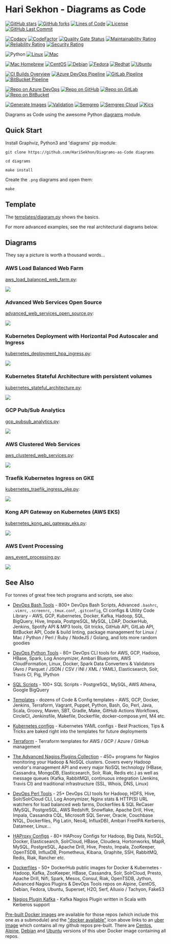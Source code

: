 # Hari Sekhon - Diagrams as Code

[![GitHub stars](https://img.shields.io/github/stars/HariSekhon/Diagrams-as-Code?logo=github)](https://github.com/HariSekhon/Diagrams-as-Code/stargazers)
[![GitHub forks](https://img.shields.io/github/forks/HariSekhon/Diagrams-as-Code?logo=github)](https://github.com/HariSekhon/Diagrams-as-Code/network)
[![Lines of Code](https://img.shields.io/badge/lines%20of%20code-1k-lightgrey?logo=codecademy)](https://github.com/HariSekhon/Diagrams-as-Code#Hari-Sekhon---Diagrams-as-Code)
[![License](https://img.shields.io/badge/license-MIT-green)](https://github.com/HariSekhon/Diagrams-as-Code/blob/master/LICENSE)
[![GitHub Last Commit](https://img.shields.io/github/last-commit/HariSekhon/Diagrams-as-Code?logo=github)](https://github.com/HariSekhon/Diagrams-as-Code/commits/master)

[![Codacy](https://app.codacy.com/project/badge/Grade/dffc1bfd13404c95b5a0ab97fd47974e)](https://www.codacy.com/gh/HariSekhon/Diagrams-as-Code/dashboard)
[![CodeFactor](https://www.codefactor.io/repository/github/harisekhon/Diagrams-as-Code/badge)](https://www.codefactor.io/repository/github/harisekhon/Diagrams-as-Code)
[![Quality Gate Status](https://sonarcloud.io/api/project_badges/measure?project=HariSekhon_Diagrams-as-Code&metric=alert_status)](https://sonarcloud.io/dashboard?id=HariSekhon_Diagrams-as-Code)
[![Maintainability Rating](https://sonarcloud.io/api/project_badges/measure?project=HariSekhon_Diagrams-as-Code&metric=sqale_rating)](https://sonarcloud.io/dashboard?id=HariSekhon_Diagrams-as-Code)
[![Reliability Rating](https://sonarcloud.io/api/project_badges/measure?project=HariSekhon_Diagrams-as-Code&metric=reliability_rating)](https://sonarcloud.io/dashboard?id=HariSekhon_Diagrams-as-Code)
[![Security Rating](https://sonarcloud.io/api/project_badges/measure?project=HariSekhon_Diagrams-as-Code&metric=security_rating)](https://sonarcloud.io/dashboard?id=HariSekhon_Diagrams-as-Code)

![Python](https://img.shields.io/badge/Python-3-blue)
[![Linux](https://img.shields.io/badge/OS-Linux-blue?logo=linux)](https://github.com/HariSekhon/DevOps-Bash-tools#hari-sekhon---devops-bash-tools)
[![Mac](https://img.shields.io/badge/OS-Mac-blue?logo=apple)](https://github.com/HariSekhon/DevOps-Bash-tools#hari-sekhon---devops-bash-tools)

[![Mac Homebrew](https://img.shields.io/badge/Mac-Homebrew-999999?logo=apple&logoColor=white)](https://brew.sh/)
[![CentOS](https://img.shields.io/badge/Linux-CentOS-red?logo=centos&color=262577&logoColor=white)](https://www.centos.org/)
[![Debian](https://img.shields.io/badge/Linux-Debian-red?logo=debian&color=A81D33)](https://www.debian.org/)
[![Fedora](https://img.shields.io/badge/Linux-Fedora-294172?logo=fedora)](https://getfedora.org/)
[![Redhat](https://img.shields.io/badge/Linux-Redhat-red?logo=red%20hat)](https://www.redhat.com/en)
[![Ubuntu](https://img.shields.io/badge/Linux-Ubuntu-orange?logo=ubuntu&logoColor=white)](https://ubuntu.com/)

[![CI Builds Overview](https://img.shields.io/badge/CI%20Builds-Overview%20Page-blue?logo=circleci)](https://harisekhon.github.io/CI-CD/)
[![Azure DevOps Pipeline](https://dev.azure.com/harisekhon/GitHub/_apis/build/status%2FDiagrams-as-Code?branchName=master)](https://dev.azure.com/harisekhon/GitHub/_build/latest?definitionId=14&branchName=master)
[![GitLab Pipeline](https://img.shields.io/gitlab/pipeline/HariSekhon/Diagrams-as-Code?logo=gitlab&label=GitLab%20CI)](https://gitlab.com/HariSekhon/Diagrams-as-Code/pipelines)
[![BitBucket Pipeline](https://img.shields.io/bitbucket/pipelines/HariSekhon/Diagrams-as-Code/master?logo=bitbucket&label=BitBucket%20CI)](https://bitbucket.org/HariSekhon/Diagrams-as-Code/addon/pipelines/home#!/)

[![Repo on Azure DevOps](https://img.shields.io/badge/repo-Azure%20DevOps-0078D7?logo=azure%20devops)](https://dev.azure.com/HariSekhon/GitHub/_git/Diagrams-as-Code)
[![Repo on GitHub](https://img.shields.io/badge/repo-GitHub-2088FF?logo=github)](https://github.com/HariSekhon/Diagrams-as-Code)
[![Repo on GitLab](https://img.shields.io/badge/repo-GitLab-FCA121?logo=gitlab)](https://gitlab.com/HariSekhon/Diagrams-as-Code)
[![Repo on BitBucket](https://img.shields.io/badge/repo-BitBucket-0052CC?logo=bitbucket)](https://bitbucket.org/HariSekhon/Diagrams-as-Code)

[![Generate Images](https://github.com/HariSekhon/Diagrams-as-Code/actions/workflows/generate-images.yaml/badge.svg)](https://github.com/HariSekhon/Diagrams-as-Code/actions/workflows/generate-images.yaml)
[![Validation](https://github.com/HariSekhon/Diagrams-as-Code/actions/workflows/validate.yaml/badge.svg)](https://github.com/HariSekhon/Diagrams-as-Code/actions/workflows/validate.yaml)
[![Semgrep](https://github.com/HariSekhon/Diagrams-as-Code/actions/workflows/semgrep.yaml/badge.svg)](https://github.com/HariSekhon/Diagrams-as-Code/actions/workflows/semgrep.yaml)
[![Semgrep Cloud](https://github.com/HariSekhon/Diagrams-as-Code/actions/workflows/semgrep-cloud.yaml/badge.svg)](https://github.com/HariSekhon/Diagrams-as-Code/actions/workflows/semgrep-cloud.yaml)
[![Kics](https://github.com/HariSekhon/Diagrams-as-Code/actions/workflows/kics.yaml/badge.svg)](https://github.com/HariSekhon/Diagrams-as-Code/actions/workflows/kics.yaml)

Diagrams as Code using the awesome Python [diagrams](https://github.com/mingrammer/diagrams) module.

## Quick Start

Install Graphviz, Python3 and 'diagrams' pip module:

```shell
git clone https://github.com/HariSekhon/Diagrams-as-Code diagrams

cd diagrams

make install
```

Create the `.png` diagrams and open them:

```shell
make
```

## Template

The [templates/diagram.py](https://github.com/HariSekhon/Templates/blob/master/diagram.py) shows the basics.

For more advanced examples, see the real architectural diagrams below.

## Diagrams

They say a picture is worth a thousand words...

### AWS Load Balanced Web Farm

[aws_load_balanced_web_farm.py](aws_load_balanced_web_farm.py):

![](images/aws_load_balanced_web_farm.png)

### Advanced Web Services Open Source

[advanced_web_services_open_source.py](advanced_web_services_open_source.py):

![](images/advanced_web_services_open_source.png)

### Kubernetes Deployment with Horizontal Pod Autoscaler and Ingress

[kubernetes_deployment_hpa_ingress.py](kubernetes_deployment_hpa_ingress.py):

![](images/kubernetes_deployment_hpa_ingress.png)

### Kubernetes Stateful Architecture with persistent volumes

[kubernetes_stateful_architecture.py](kubernetes_stateful_architecture.py):

![](images/kubernetes_stateful_architecture.png)

### GCP Pub/Sub Analytics

[gcp_pubsub_analytics.py](gcp_pubsub_analytics.py):

![](images/gcp_pubsub_analytics.png)

### AWS Clustered Web Services

[aws_clustered_web_services.py](aws_clustered_web_services.py):

![](images/aws_clustered_web_services.png)

### Traefik Kubernetes Ingress on GKE

[kubernetes_traefik_ingress_gke.py](kubernetes_traefik_ingress_gke.py):

![](images/kubernetes_traefik_ingress_gke.png)

### Kong API Gateway on Kubernetes (AWS EKS)

[kubernetes_kong_api_gateway_eks.py](kubernetes_kong_api_gateway_eks.py):

![](images/kubernetes_kong_api_gateway_eks.png)

### AWS Event Processing

[aws_event_processing.py](aws_event_processing.py):

![](images/aws_event_processing.png)


## See Also

For tonnes of great free tech programs and scripts, see also:

- [DevOps Bash Tools](https://github.com/HariSekhon/DevOps-Bash-tools) - 800+ DevOps Bash Scripts, Advanced `.bashrc`, `.vimrc`, `.screenrc`, `.tmux.conf`, `.gitconfig`, CI configs & Utility Code Library - AWS, GCP, Kubernetes, Docker, Kafka, Hadoop, SQL, BigQuery, Hive, Impala, PostgreSQL, MySQL, LDAP, DockerHub, Jenkins, Spotify API & MP3 tools, Git tricks, GitHub API, GitLab API, BitBucket API, Code & build linting, package management for Linux / Mac / Python / Perl / Ruby / NodeJS / Golang, and lots more random goodies

- [DevOps Python Tools](https://github.com/HariSekhon/DevOps-Python-tools) - 80+ DevOps CLI tools for AWS, GCP, Hadoop, HBase, Spark, Log Anonymizer, Ambari Blueprints, AWS CloudFormation, Linux, Docker, Spark Data Converters & Validators (Avro / Parquet / JSON / CSV / INI / XML / YAML), Elasticsearch, Solr, Travis CI, Pig, IPython

- [SQL Scripts](https://github.com/HariSekhon/SQL-scripts) - 100+ SQL Scripts - PostgreSQL, MySQL, AWS Athena, Google BigQuery

- [Templates](https://github.com/HariSekhon/Templates) - dozens of Code & Config templates - AWS, GCP, Docker, Jenkins, Terraform, Vagrant, Puppet, Python, Bash, Go, Perl, Java, Scala, Groovy, Maven, SBT, Gradle, Make, GitHub Actions Workflows, CircleCI, Jenkinsfile, Makefile, Dockerfile, docker-compose.yml, M4 etc.

- [Kubernetes configs](https://github.com/HariSekhon/Kubernetes-configs) - Kubernetes YAML configs - Best Practices, Tips & Tricks are baked right into the templates for future deployments

- [Terraform](https://github.com/HariSekhon/Terraform) - Terraform templates for AWS / GCP / Azure / GitHub management

- [The Advanced Nagios Plugins Collection](https://github.com/HariSekhon/Nagios-Plugins) - 450+ programs for Nagios monitoring your Hadoop & NoSQL clusters. Covers every Hadoop vendor's management API and every major NoSQL technology (HBase, Cassandra, MongoDB, Elasticsearch, Solr, Riak, Redis etc.) as well as message queues (Kafka, RabbitMQ), continuous integration (Jenkins, Travis CI) and traditional infrastructure (SSL, Whois, DNS, Linux)

- [DevOps Perl Tools](https://github.com/harisekhon/perl-tools) - 25+ DevOps CLI tools for Hadoop, HDFS, Hive, Solr/SolrCloud CLI, Log Anonymizer, Nginx stats & HTTP(S) URL watchers for load balanced web farms, Dockerfiles & SQL ReCaser (MySQL, PostgreSQL, AWS Redshift, Snowflake, Apache Drill, Hive, Impala, Cassandra CQL, Microsoft SQL Server, Oracle, Couchbase N1QL, Dockerfiles, Pig Latin, Neo4j, InfluxDB), Ambari FreeIPA Kerberos, Datameer, Linux...

- [HAProxy Configs](https://github.com/HariSekhon/HAProxy-configs) - 80+ HAProxy Configs for Hadoop, Big Data, NoSQL, Docker, Elasticsearch, SolrCloud, HBase, Cloudera, Hortonworks, MapR, MySQL, PostgreSQL, Apache Drill, Hive, Presto, Impala, ZooKeeper, OpenTSDB, InfluxDB, Prometheus, Kibana, Graphite, SSH, RabbitMQ, Redis, Riak, Rancher etc.

- [Dockerfiles](https://github.com/HariSekhon/Dockerfiles) - 50+ DockerHub public images for Docker & Kubernetes - Hadoop, Kafka, ZooKeeper, HBase, Cassandra, Solr, SolrCloud, Presto, Apache Drill, Nifi, Spark, Mesos, Consul, Riak, OpenTSDB, Jython, Advanced Nagios Plugins & DevOps Tools repos on Alpine, CentOS, Debian, Fedora, Ubuntu, Superset, H2O, Serf, Alluxio / Tachyon, FakeS3

- [Nagios Plugin Kafka](https://github.com/HariSekhon/Nagios-Plugin-Kafka) - Kafka Nagios Plugin written in Scala with Kerberos support

[Pre-built Docker images](https://hub.docker.com/u/harisekhon/) are available for those repos (which include this one as a submodule) and the ["docker available"](https://hub.docker.com/r/harisekhon/centos-github/)  icon above links to an [uber image](https://hub.docker.com/r/harisekhon/centos-github/) which contains all my github repos pre-built. There are [Centos](https://hub.docker.com/r/harisekhon/centos-github/), [Alpine](https://hub.docker.com/r/harisekhon/alpine-github/), [Debian](https://hub.docker.com/r/harisekhon/debian-github/) and [Ubuntu](https://hub.docker.com/r/harisekhon/ubuntu-github/) versions of this uber Docker image containing all repos.
